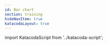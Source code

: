 ```yaml
---
id: Bar chart
section: training
hideNavItem: true
katacodaLayout: true
---
```


import KatacodaScript from '../katacoda-script';

<KatacodaScript katacodaId="react-charts/bar-chart" />
